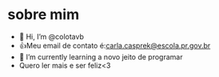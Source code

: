# sobre mim
- 👋 Hi, I’m @colotavb
-  👍Meu email de contato é:carla.casprek@escola.pr.gov.br
- 🌱 I’m currently learning a novo  jeito de programar
-  Quero ler mais e ser feliz<3            

